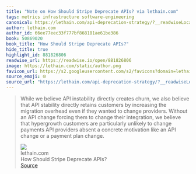 ```yaml
---
title: "Note on How Should Stripe Deprecate APIs? via lethain.com"
tags: metrics infrastructure software-engineering
canonical: https://lethain.com/api-deprecation-strategy/?__readwiseLocation=
author: lethain.com
author_id: 66ee77eec33f777bf868181ae61be386
book: 50869020
book_title: "How Should Stripe Deprecate APIs?"
hide_title: true
highlight_id: 881826806
readwise_url: https://readwise.io/open/881826806
image: https://lethain.com/static/author.png
favicon_url: https://s2.googleusercontent.com/s2/favicons?domain=lethain.com
source_emoji: 🌐
source_url: "https://lethain.com/api-deprecation-strategy/?__readwiseLocation=#:~:text=While%20we%20believe,payment%20plan%20change."
---
```


> While we believe API instability directly creates churn, we also believe that API stability directly retains customers by increasing the migration overhead even if they wanted to change providers. Without an API change forcing them to change their integration, we believe that hypergrowth customers are particularly unlikely to change payments API providers absent a concrete motivation like an API change or a payment plan change.
> <div class="quoteback-footer"><div class="quoteback-avatar"><img class="mini-favicon" src="https://s2.googleusercontent.com/s2/favicons?domain=lethain.com"></div><div class="quoteback-metadata"><div class="metadata-inner"><span style="display:none">FROM:</span><div aria-label="lethain.com" class="quoteback-author"> lethain.com</div><div aria-label="How Should Stripe Deprecate APIs?" class="quoteback-title"> How Should Stripe Deprecate APIs?</div></div></div><div class="quoteback-backlink"><a target="_blank" aria-label="go to the full text of this quotation" rel="noopener" href="https://lethain.com/api-deprecation-strategy/?__readwiseLocation=#:~:text=While%20we%20believe,payment%20plan%20change." class="quoteback-arrow"> Source</a></div></div>